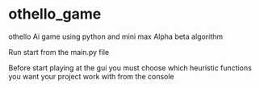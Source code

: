 # othello_game
othello Ai game using python and mini max Alpha beta algorithm

Run start from the main.py file 

Before start playing at the gui you must choose which heuristic functions you want your project work with from the console
